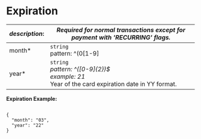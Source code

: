 
# Expiration

| *description*: | *Required for normal transactions except for payment with 'RECURRING' flags.*| 
|----|----|
| month* |  ``` string ```  <br/>  pattern: ^(0[1-9]|1[012])$ <br/> *example: 03*  <br/>  Month of the card expiration date in MM format.|
| year* |  ``` string ```  <br/>  *pattern: ^([0-9]{2})$  <br/> example: 21*  <br/>  Year of the card expiration date in YY format.|  


**Expiration Example:**

```{r}

{
  "month": "03",
  "year": "22"
}
```




  





